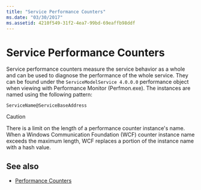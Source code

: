 ```yaml
---
title: "Service Performance Counters"
ms.date: "03/30/2017"
ms.assetid: 4210f549-31f2-4ea7-99bd-69eaffb98ddf
---
```

# Service Performance Counters
Service performance counters measure the service behavior as a whole and can be used to diagnose the performance of the whole service. They can be found under the `ServiceModelService 4.0.0.0` performance object when viewing with Performance Monitor (Perfmon.exe). The instances are named using the following pattern:  
  
`ServiceName@ServiceBaseAddress`
  
> [!CAUTION]
> There is a limit on the length of a performance counter instance's name. When a Windows Communication Foundation (WCF) counter instance name exceeds the maximum length, WCF replaces a portion of the instance name with a hash value.  
  
## See also

- [Performance Counters](index.md)
